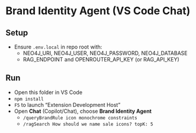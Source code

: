 # Brand Identity Agent (VS Code Chat)

## Setup
- Ensure `.env.local` in repo root with:
  - NEO4J_URI, NEO4J_USER, NEO4J_PASSWORD, NEO4J_DATABASE
  - RAG_ENDPOINT and OPENROUTER_API_KEY (or RAG_API_KEY)

## Run
- Open this folder in VS Code
- `npm install`
- `F5` to launch “Extension Development Host”
- Open **Chat** (Copilot/Chat), choose **Brand Identity Agent**
  - `/queryBrandRule icon monochrome constraints`
  - `/ragSearch How should we name sale icons? topK: 5`
